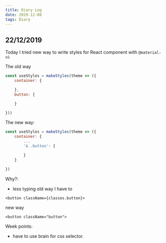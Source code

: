 ```yaml
---
title: Diary Log
date: 2019-12-08
tags: Diary
---
```



## 22/12/2019
Today I tried new way to write styles for React component with `@material-ui`

The old way
```js
const useStyles = makeStyles(theme => ({
    container: {

    },
    button: {

    }

}))
```

The new way:
```js
const useStyles = makeStyles(theme => ({
    container: {
        ...
        '& .button': {

        }
    }

})
```

Why?:
- less typing
old way I have to
```
<button className={classes.button}>
```
new way
```
<button className="button">
```

Week points:
- have to use brain for css selector.
